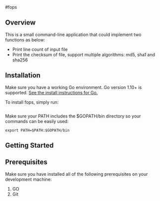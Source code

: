 #fops
## Overview

This is a small command-line application that could implement two functions as below:
- Print line count of input file
- Print the checksum of file, support multiple algorithms: md5, sha1 and sha256

## Installation

Make sure you have a working Go environment. Go version 1.10+ is supported. [See the install instructions for Go.](http://golang.org/doc/install.html)

To install fops, simply run:

```
```

Make sure your PATH includes the $GOPATH/bin directory so your commands can be easily used:

```
export PATH=$PATH:$GOPATH/bin
```


## Getting Started


##  Prerequisites

Make sure you have installed all of the following prerequisites on your development machine:

1. GO
2. Git


